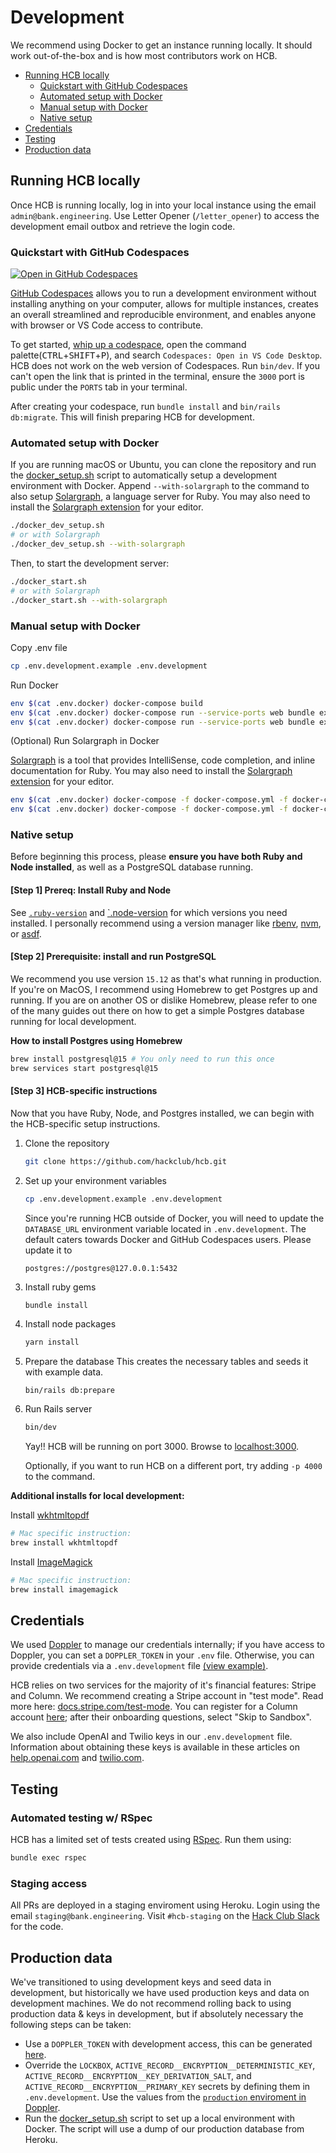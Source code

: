 # Development

We recommend using Docker to get an instance running locally. It should work out-of-the-box and is how most contributors work on HCB.

- [Running HCB locally](#running-hcb-locally)
  - [Quickstart with GitHub Codespaces](#quickstart-with-github-codespaces)
  - [Automated setup with Docker](#automated-setup-with-docker)
  - [Manual setup with Docker](#manual-setup-with-docker)
  - [Native setup](#native-setup)
- [Credentials](#credentials)
- [Testing](#testing)
- [Production data](#production-data)

## Running HCB locally

Once HCB is running locally, log in into your local instance using the email `admin@bank.engineering`. Use Letter Opener (`/letter_opener`) to access the development email outbox and retrieve the login code.

### Quickstart with GitHub Codespaces

[![Open in GitHub Codespaces](https://github.com/codespaces/badge.svg)](https://github.com/codespaces/new?hide_repo_select=true&ref=main&repo=135250235&skip_quickstart=true&machine=premiumLinux&devcontainer_path=.devcontainer%2Fdevcontainer.json&geo=UsWest)

[GitHub Codespaces](https://docs.github.com/en/codespaces) allows you to run a development environment without installing anything on your computer, allows for multiple instances, creates an overall streamlined and reproducible environment, and enables anyone with browser or VS Code access to contribute.

To get started, [whip up a codespace](https://docs.github.com/en/codespaces/getting-started/quickstart), open the command palette(<kbd>CTRL</kbd>+<kbd>SHIFT</kbd>+<kbd>P</kbd>), and search `Codespaces: Open in VS Code Desktop`. HCB does not work on the web version of Codespaces. Run `bin/dev`. If you can't open the link that is printed in the terminal, ensure the `3000` port is public under the `PORTS` tab in your terminal.

After creating your codespace, run `bundle install` and `bin/rails db:migrate`. This will finish preparing HCB for development.

### Automated setup with Docker

If you are running macOS or Ubuntu, you can clone the repository and run the [docker_setup.sh](https://github.com/hackclub/hcb/docker_setup.sh) script to automatically setup a development environment with Docker. Append `--with-solargraph` to the command to also setup [Solargraph](https://solargraph.org), a language server for Ruby. You may also need to install the [Solargraph extension](https://github.com/castwide/solargraph#using-solargraph) for your editor.

```bash
./docker_dev_setup.sh
# or with Solargraph
./docker_dev_setup.sh --with-solargraph
```

Then, to start the development server:

```bash
./docker_start.sh
# or with Solargraph
./docker_start.sh --with-solargraph
```

### Manual setup with Docker

Copy .env file

```bash
cp .env.development.example .env.development
```

Run Docker

```bash
env $(cat .env.docker) docker-compose build
env $(cat .env.docker) docker-compose run --service-ports web bundle exec rails db:create db:migrate
env $(cat .env.docker) docker-compose run --service-ports web bundle exec rails s -b 0.0.0.0 -p 3000
```

(Optional) Run Solargraph in Docker

[Solargraph](https://solargraph.org/demo) is a tool that provides IntelliSense, code completion, and inline documentation for Ruby. You may also need to install the [Solargraph extension](https://github.com/castwide/solargraph#using-solargraph) for your editor.

```bash
env $(cat .env.docker) docker-compose -f docker-compose.yml -f docker-compose.solargraph.yml build
env $(cat .env.docker) docker-compose -f docker-compose.yml -f docker-compose.solargraph.yml up -d solargraph
```

### Native setup

Before beginning this process, please **ensure you have both Ruby and Node
installed**, as well as a PostgreSQL database running.

#### [Step 1] Prereq: Install Ruby and Node

See [`.ruby-version`](.ruby-version)
and [`.node-version](.node-version) for which versions you need installed. I
personally recommend using a version manager
like [rbenv](https://rbenv.org/), [nvm](https://github.com/nvm-sh/nvm),
or [asdf](https://asdf-vm.com/).

#### [Step 2] Prerequisite: install and run PostgreSQL

We recommend you use version `15.12` as that's what running in production. If
you're on MacOS, I recommend using Homebrew to get Postgres up and running. If
you are on another OS or dislike Homebrew, please refer to one of the many
guides out there on how to get a simple Postgres database running for local
development.

**How to install Postgres using Homebrew**

```bash
brew install postgresql@15 # You only need to run this once
brew services start postgresql@15
```

#### [Step 3] HCB-specific instructions

Now that you have Ruby, Node, and Postgres installed, we can begin with the
HCB-specific setup instructions.

1. Clone the repository
   ```bash
   git clone https://github.com/hackclub/hcb.git
   ```

2. Set up your environment variables
   ```bash
   cp .env.development.example .env.development
   ```

   Since you're running HCB outside of Docker, you will need to update the
   `DATABASE_URL` environment variable located in `.env.development`. The
   default caters towards Docker and GitHub Codespaces users. Please update it to
   ```
   postgres://postgres@127.0.0.1:5432
   ```

3. Install ruby gems
   ```bash
   bundle install
   ```

4. Install node packages
   ```bash
   yarn install
   ```

5. Prepare the database
   This creates the necessary tables and seeds it with example data.
   ```
   bin/rails db:prepare
   ```

6. Run Rails server
   ```bash
   bin/dev
   ```
   Yay!! HCB will be running on port 3000. Browse to [localhost:3000](http://localhost:3000).

   Optionally, if you want to run HCB on a different port, try adding `-p 4000`
   to the command.

**Additional installs for local development:**

Install [wkhtmltopdf](https://wkhtmltopdf.org/)

```bash
# Mac specific instruction:
brew install wkhtmltopdf
```

Install [ImageMagick](https://imagemagick.org/)

```bash
# Mac specific instruction:
brew install imagemagick
```

## Credentials

We used [Doppler](https://www.doppler.com/) to manage our credentials internally; if you have access to Doppler, you can set a `DOPPLER_TOKEN` in your `.env` file. Otherwise, you can provide credentials via a `.env.development` file [(view example)](.env.development.example).

HCB relies on two services for the majority of it's financial features: Stripe and Column. We recommend creating a Stripe account in "test mode". Read more here: [docs.stripe.com/test-mode](https://docs.stripe.com/test-mode#test-mode). You can register for a Column account [here](https://dashboard.column.com/register); after their onboarding questions, select "Skip to Sandbox".

We also include OpenAI and Twilio keys in our `.env.development` file. Information about obtaining these keys is available in these articles on [help.openai.com](https://help.openai.com/en/articles/4936850-where-do-i-find-my-openai-api-key) and [twilio.com](https://www.twilio.com/docs/iam/api-keys/keys-in-console).

## Testing

### Automated testing w/ RSpec

HCB has a limited set of tests created using [RSpec](https://rspec.info/). Run them using:

```bash
bundle exec rspec
```

### Staging access

All PRs are deployed in a staging enviroment using Heroku. Login using the email `staging@bank.engineering`. Visit `#hcb-staging` on the [Hack Club Slack](https://hackclub.com/slack) for the code.

## Production data

We've transitioned to using development keys and seed data in development, but historically we have used production keys and data on development machines. We do not recommend rolling back to using production data & keys in development, but if absolutely necessary the following steps can be taken:

- Use a `DOPPLER_TOKEN` with development access, this can be generated [here](https://dashboard.doppler.com/workplace/2818669764d639172564/projects/hcb/configs/development/access). 
- Override the `LOCKBOX`, `ACTIVE_RECORD__ENCRYPTION__DETERMINISTIC_KEY`, `ACTIVE_RECORD__ENCRYPTION__KEY_DERIVATION_SALT`, and `ACTIVE_RECORD__ENCRYPTION__PRIMARY_KEY` secrets by defining them in `.env.development`. Use the values from the [`production` enviroment in Doppler](https://dashboard.doppler.com/workplace/2818669764d639172564/projects/hcb/configs/production).
- Run the [docker_setup.sh](https://github.com/hackclub/hcb/docker_setup.sh) script to set up a local environment with Docker. The script will use a dump of our production database from Heroku.
